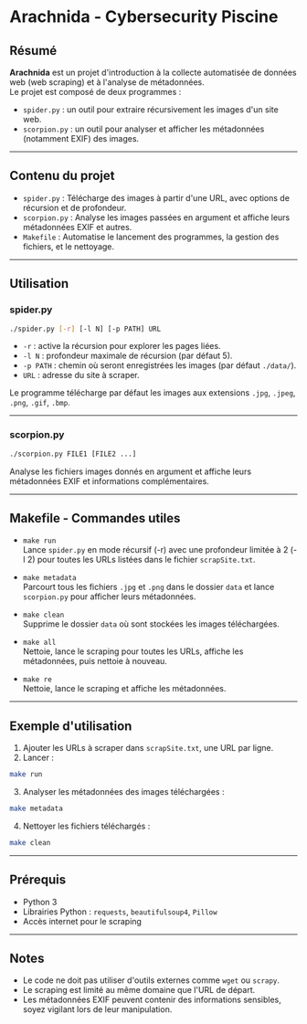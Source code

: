 
# Arachnida - Cybersecurity Piscine

## Résumé

**Arachnida** est un projet d'introduction à la collecte automatisée de données web (web scraping) et à l'analyse de métadonnées.  
Le projet est composé de deux programmes :

- `spider.py` : un outil pour extraire récursivement les images d'un site web.
- `scorpion.py` : un outil pour analyser et afficher les métadonnées (notamment EXIF) des images.

---

## Contenu du projet

- `spider.py` : Télécharge des images à partir d'une URL, avec options de récursion et de profondeur.
- `scorpion.py` : Analyse les images passées en argument et affiche leurs métadonnées EXIF et autres.
- `Makefile` : Automatise le lancement des programmes, la gestion des fichiers, et le nettoyage.

---

## Utilisation

### spider.py

```bash
./spider.py [-r] [-l N] [-p PATH] URL
```

- `-r` : active la récursion pour explorer les pages liées.
- `-l N` : profondeur maximale de récursion (par défaut 5).
- `-p PATH` : chemin où seront enregistrées les images (par défaut `./data/`).
- `URL` : adresse du site à scraper.

Le programme télécharge par défaut les images aux extensions `.jpg`, `.jpeg`, `.png`, `.gif`, `.bmp`.

---

### scorpion.py

```bash
./scorpion.py FILE1 [FILE2 ...]
```

Analyse les fichiers images donnés en argument et affiche leurs métadonnées EXIF et informations complémentaires.

---

## Makefile - Commandes utiles

- `make run`  
  Lance `spider.py` en mode récursif (-r) avec une profondeur limitée à 2 (-l 2) pour toutes les URLs listées dans le fichier `scrapSite.txt`.

- `make metadata`  
  Parcourt tous les fichiers `.jpg` et `.png` dans le dossier `data` et lance `scorpion.py` pour afficher leurs métadonnées.

- `make clean`  
  Supprime le dossier `data` où sont stockées les images téléchargées.

- `make all`  
  Nettoie, lance le scraping pour toutes les URLs, affiche les métadonnées, puis nettoie à nouveau.

- `make re`  
  Nettoie, lance le scraping et affiche les métadonnées.

---

## Exemple d'utilisation

1. Ajouter les URLs à scraper dans `scrapSite.txt`, une URL par ligne.  
2. Lancer :

```bash
make run
```

3. Analyser les métadonnées des images téléchargées :

```bash
make metadata
```

4. Nettoyer les fichiers téléchargés :

```bash
make clean
```

---

## Prérequis

- Python 3  
- Librairies Python : `requests`, `beautifulsoup4`, `Pillow`  
- Accès internet pour le scraping

---

## Notes

- Le code ne doit pas utiliser d'outils externes comme `wget` ou `scrapy`.  
- Le scraping est limité au même domaine que l'URL de départ.  
- Les métadonnées EXIF peuvent contenir des informations sensibles, soyez vigilant lors de leur manipulation.

